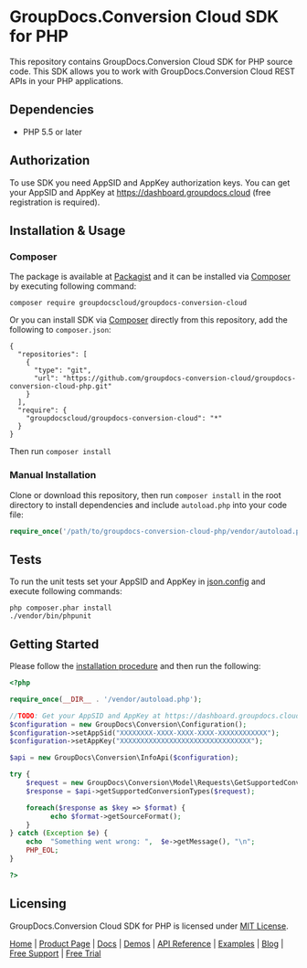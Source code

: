 # GroupDocs.Conversion Cloud SDK for PHP
This repository contains GroupDocs.Conversion Cloud SDK for PHP source code. This SDK allows you to work with GroupDocs.Conversion Cloud REST APIs in your PHP applications.

## Dependencies
- PHP 5.5 or later

## Authorization
To use SDK you need AppSID and AppKey authorization keys. You can get your AppSID and AppKey at https://dashboard.groupdocs.cloud (free registration is required).  

## Installation & Usage
### Composer

The package is available at [Packagist](https://packagist.org/) and it can be installed via [Composer](http://getcomposer.org/) by executing following command:
```
composer require groupdocscloud/groupdocs-conversion-cloud
``` 

Or you can install SDK via [Composer](http://getcomposer.org/) directly from this repository, add the following to `composer.json`:

```
{
  "repositories": [
    {
      "type": "git",
      "url": "https://github.com/groupdocs-conversion-cloud/groupdocs-conversion-cloud-php.git"
    }
  ],
  "require": {
    "groupdocscloud/groupdocs-conversion-cloud": "*"
  }
}
```

Then run `composer install`

### Manual Installation

Clone or download this repository, then run `composer install` in the root directory to install dependencies and include `autoload.php` into your code file:

```php
require_once('/path/to/groupdocs-conversion-cloud-php/vendor/autoload.php');
```

## Tests

To run the unit tests set your AppSID and AppKey in [json.config](tests/GroupDocs/Conversion/config.json) and execute following commands:

```
php composer.phar install
./vendor/bin/phpunit
```

## Getting Started
Please follow the [installation procedure](#installation--usage) and then run the following:

```php
<?php

require_once(__DIR__ . '/vendor/autoload.php');

//TODO: Get your AppSID and AppKey at https://dashboard.groupdocs.cloud (free registration is required).
$configuration = new GroupDocs\Conversion\Configuration();
$configuration->setAppSid("XXXXXXXX-XXXX-XXXX-XXXX-XXXXXXXXXXXX");
$configuration->setAppKey("XXXXXXXXXXXXXXXXXXXXXXXXXXXXXXXX");

$api = new GroupDocs\Conversion\InfoApi($configuration); 

try {
    $request = new GroupDocs\Conversion\Model\Requests\GetSupportedConversionTypesRequest();
    $response = $api->getSupportedConversionTypes($request);

    foreach($response as $key => $format) {
          echo $format->getSourceFormat();
    }
} catch (Exception $e) {
    echo  "Something went wrong: ",  $e->getMessage(), "\n";
    PHP_EOL;
}

?>
```

## Licensing
GroupDocs.Conversion Cloud SDK for PHP is licensed under [MIT License](LICENSE).

[Home](https://www.groupdocs.cloud/) | [Product Page](https://products.groupdocs.cloud/conversion/php) | [Docs](https://docs.groupdocs.cloud/conversion/) | [Demos](https://products.groupdocs.app/conversion/family) | [API Reference](https://apireference.groupdocs.cloud/conversion/) | [Examples](https://github.com/groupdocs-conversion-cloud/groupdocs-conversion-cloud-php) | [Blog](https://blog.groupdocs.cloud/category/conversion/) | [Free Support](https://forum.groupdocs.cloud/c/conversion) | [Free Trial](https://purchase.groupdocs.cloud/trial)
